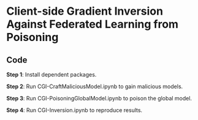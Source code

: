 # Client-side Gradient Inversion Against Federated Learning from Poisoning


## Code

**Step 1**: Install dependent packages.                          

**Step 2**: Run CGI-CraftMaliciousModel.ipynb to gain malicious models.                         

**Step 3**: Run CGI-PoisoningGlobalModel.ipynb to poison the global model.                                     

**Step 4**: Run CGI-Inversion.ipynb to reproduce results.


